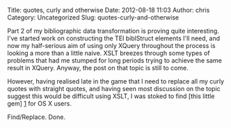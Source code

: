 Title: quotes, curly and otherwise
Date: 2012-08-18 11:03
Author: chris
Category: Uncategorized
Slug: quotes-curly-and-otherwise

Part 2 of my bibliographic data transformation is proving quite
interesting. I've started work on constructing the TEI biblStruct
elements I'll need, and now my half-serious aim of using only XQuery
throughout the process is looking a more than a little naive. XSLT
breezes through some types of problems that had me stumped for long
periods trying to achieve the same result in XQuery. Anyway, the post on
that topic is still to come.

However, having realised late in the game that I need to replace all my
curly quotes with straight quotes, and having seen most discussion on
the topic suggest this would be difficult using XSLT, I was stoked to
find [this little gem] [1] for OS X users.

Find/Replace. Done.

[1]: http://zirkel.com/blog/2008/04/21/how-to-get-smart-curly-quotes-using-the-keyboard-in-mac-osx/		"this little gem"
